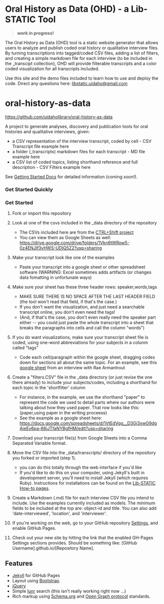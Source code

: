 # Oral History as Data (OHD) - a Lib-STATIC Tool

> **work in progress!**

The Oral History as Data (OHD) tool is a static website generator that allows users to analyze and publish coded oral history or qualitative interview files. By turning transcriptions into tagged/coded CSV files, adding a list of filters, and creating a simple markdown file for each interview (to be included in the _transcipt collection), OHD will provide filterable transcripts and a color coded visualization for all transcripts included. 

Use this site and the demo files included to learn how to use and deploy the code. Direct any questions here: 
<libstatic.uidaho@gmail.com>

# oral-history-as-data

<https://github.com/uidaholibrary/oral-history-as-data>

A project to generate analyses, discovery and publication tools for oral histories and qualitative interviews, given:

- a CSV representation of the interview transcript, coded by cell - CSV Transcript file example here
- a folder (_transcripts) markdown files for each transcript - MD file example here
- a CSV list of coded topics, listing shorthand reference and full description - CSV Filters example here

See [Getting Started Docs](docs/index.md) for detailed information (coming soon!).

### Get Started Quickly

### Get Started 

1. Fork or import this repository

2. Look at one of the csvs included in the _data directory of the repository
    - The CSVs included here are from the [CTRL+Shift project](www.ctrl-shift.org)
    - You can view them as Google Sheets as well: https://drive.google.com/drive/folders/1Vkn6tWRow5-0z4ENJIf3vHWS-UDIQ5Z2?usp=sharing

3. Make your transcript look like one of the examples
    - Paste your transcript into a google sheet or other spreadsheet software (WARNING: Excel sometimes adds artifacts (or changes data fomatting in unfortunate ways)
    
4. Make sure your sheet has these three header rows: speaker,words,tags
    - MAKE SURE THERE IS NO SPACE AFTER THE LAST HEADER FIELD (the tool won't read that field, if that's the case.)
    - If you don't want the visualization, and just need a searchable transcript online, you don't even need the tags!
    - (And, if that's the case, you don't even really need the speaker part either -- you could just paste the whole transcript into a sheet that breaks the paragraphs into cells and call the column "words")

6. If you do want visualizations, make sure your transcript sheet file is coded, using one-word abbreviations for your subjects in a colunm called "tags"
    - Code each cell/paragraph within the google sheet, dragging codes down for sections all about the same topic. For an example, see this [google sheet](https://docs.google.com/spreadsheets/d/1PjPOTsLjGdfFyIn1S4UyzAWkSHjajCxE7kdxP6asQoE/edit?usp=sharing) from an interview with Rae Armantrout

5.  Create a "filters.CSV" file in the _data directory (or just revise the one there already) to include your subjects/codes, including a shorthand for each topic in the 'shortfilter' column
    - For instance, in the example, we use the shorthand "paper" to represent the code we used to detail parts where our authors were talking about how they used paper. That row looks like this: (paper,using paper in the writing proceess)
    - See the example as a google sheet here: <https://docs.google.com/spreadsheets/d/1VtEdVgg__D3Gj3xwG9dgAieEv6pa-66iJTfaNYBgfHM/edit?usp=sharing>


7. Download your transcript file(s) from Google Sheets into a Comma Separated Variable format. 

8. Move the CSV file into the _data/transcripts/ directory of the repository you forked or imported (step 1).
    - you can do this totally through the web interface if you'd like
    - If you'd like to do this on your computer, using Jekyll's built in development server, you'll need to install Jekyll (which requires Ruby). Instructions for installations can be found on the [Lib-STATIC How-to pages](https://lib-static.github.io/howto/).

8. Create a Markdown (.md) file for each interview CSV file you intend to include. Use the examples currently included as models. The minimum fields to be included at the top are: object-id  and title. You can also add 'date-interviewed', 'location', and 'interviewer'. 

9. If you're working on the web, go to your GitHub repository [Settings](/settings), and enable GitHub Pages.

10. Check out your new site by hitting the link that the enabled GH-Pages Settings sections provides. Should be something like: [GitHub Username].github.io/[Repository Name].

## Features

- [Jekyll](https://jekyllrb.com/) for GitHub Pages 
- Layout using [Bootstrap](https://getbootstrap.com/docs/4.0/getting-started/introduction/).
- [jQuery](https://jquery.com/)
- Simple [lunr](https://lunrjs.com/) search (this isn't really working right now ...)
- Rich markup using [Schema.org](http://schema.org) and [Open Graph protocol](http://ogp.me/) standards.






